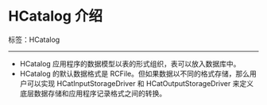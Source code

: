 # HCatalog 介绍

标签：HCatalog

---

- HCatalog 应用程序的数据模型以表的形式组织，表可以放入数据库中。
- HCatalog 的默认数据格式是 RCFile。但如果数据以不同的格式存储，那么用户可以实现 HCatInputStorageDriver 和 HCatOutputStorageDriver 来定义底层数据存储和应用程序记录格式之间的转换。